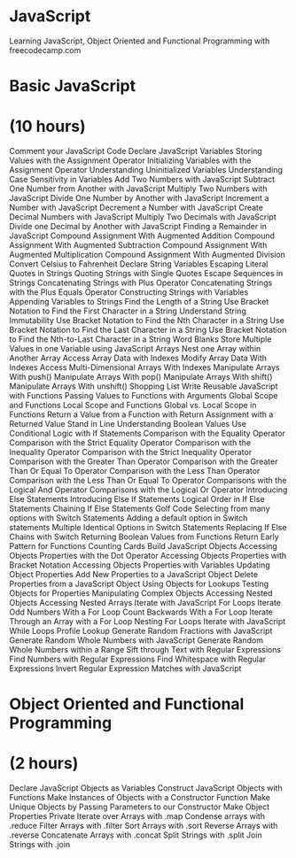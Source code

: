 # JavaScript
Learning JavaScript, Object Oriented and Functional Programming with freecodecamp.com 

# Basic JavaScript
# (10 hours)

Comment your JavaScript Code
Declare JavaScript Variables
Storing Values with the Assignment Operator
Initializing Variables with the Assignment Operator
Understanding Uninitialized Variables
Understanding Case Sensitivity in Variables
Add Two Numbers with JavaScript
Subtract One Number from Another with JavaScript
Multiply Two Numbers with JavaScript
Divide One Number by Another with JavaScript
Increment a Number with JavaScript
Decrement a Number with JavaScript
Create Decimal Numbers with JavaScript
Multiply Two Decimals with JavaScript
Divide one Decimal by Another with JavaScript
Finding a Remainder in JavaScript
Compound Assignment With Augmented Addition
Compound Assignment With Augmented Subtraction
Compound Assignment With Augmented Multiplication
Compound Assignment With Augmented Division
Convert Celsius to Fahrenheit
Declare String Variables
Escaping Literal Quotes in Strings
Quoting Strings with Single Quotes
Escape Sequences in Strings
Concatenating Strings with Plus Operator
Concatenating Strings with the Plus Equals Operator
Constructing Strings with Variables
Appending Variables to Strings
Find the Length of a String
Use Bracket Notation to Find the First Character in a String
Understand String Immutability
Use Bracket Notation to Find the Nth Character in a String
Use Bracket Notation to Find the Last Character in a String
Use Bracket Notation to Find the Nth-to-Last Character in a String
Word Blanks
Store Multiple Values in one Variable using JavaScript Arrays
Nest one Array within Another Array
Access Array Data with Indexes
Modify Array Data With Indexes
Access Multi-Dimensional Arrays With Indexes
Manipulate Arrays With push()
Manipulate Arrays With pop()
Manipulate Arrays With shift()
Manipulate Arrays With unshift()
Shopping List
Write Reusable JavaScript with Functions
Passing Values to Functions with Arguments
Global Scope and Functions
Local Scope and Functions
Global vs. Local Scope in Functions
Return a Value from a Function with Return
Assignment with a Returned Value
Stand in Line
Understanding Boolean Values
Use Conditional Logic with If Statements
Comparison with the Equality Operator
Comparison with the Strict Equality Operator
Comparison with the Inequality Operator
Comparison with the Strict Inequality Operator
Comparison with the Greater Than Operator
Comparison with the Greater Than Or Equal To Operator
Comparison with the Less Than Operator
Comparison with the Less Than Or Equal To Operator
Comparisons with the Logical And Operator
Comparisons with the Logical Or Operator
Introducing Else Statements
Introducing Else If Statements
Logical Order in If Else Statements
Chaining If Else Statements
Golf Code
Selecting from many options with Switch Statements
Adding a default option in Switch statements
Multiple Identical Options in Switch Statements
Replacing If Else Chains with Switch
Returning Boolean Values from Functions
Return Early Pattern for Functions
Counting Cards
Build JavaScript Objects
Accessing Objects Properties with the Dot Operator
Accessing Objects Properties with Bracket Notation
Accessing Objects Properties with Variables
Updating Object Properties
Add New Properties to a JavaScript Object
Delete Properties from a JavaScript Object
Using Objects for Lookups
Testing Objects for Properties
Manipulating Complex Objects
Accessing Nested Objects
Accessing Nested Arrays
Iterate with JavaScript For Loops
Iterate Odd Numbers With a For Loop
Count Backwards With a For Loop
Iterate Through an Array with a For Loop
Nesting For Loops
Iterate with JavaScript While Loops
Profile Lookup
Generate Random Fractions with JavaScript
Generate Random Whole Numbers with JavaScript
Generate Random Whole Numbers within a Range
Sift through Text with Regular Expressions
Find Numbers with Regular Expressions
Find Whitespace with Regular Expressions
Invert Regular Expression Matches with JavaScript


# Object Oriented and Functional Programming
# (2 hours)

Declare JavaScript Objects as Variables
Construct JavaScript Objects with Functions
Make Instances of Objects with a Constructor Function
Make Unique Objects by Passing Parameters to our Constructor
Make Object Properties Private
Iterate over Arrays with .map
Condense arrays with .reduce
Filter Arrays with .filter
Sort Arrays with .sort
Reverse Arrays with .reverse
Concatenate Arrays with .concat
Split Strings with .split
Join Strings with .join

